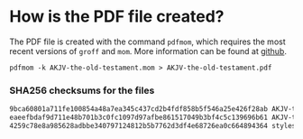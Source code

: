 # How is the PDF file created?
The PDF file is created with the command `pdfmom`, which requires the most recent versions of `groff` and `mom`.
More information can be found at [github](https://github.com/0xR3V/Bibles).

```shell
pdfmom -k AKJV-the-old-testament.mom > AKJV-the-old-testament.pdf
```

### SHA256 checksums for the files
```txt
9bca60801a711fe100854a48a7ea345c437cd2b4fdf858b5f546a25e426f28ab AKJV-the-old-testament.mom
eaeefbdaf9d711e48b701b3c0fc1097d97afbe861517049b3bf4c5c139696b61 AKJV-the-old-testament.pdf
4259c78e8a985628adbbe340797124812b5b7762d3df4e68726ea0c664894364 stylesheet.mom
```

<!-- 52ea6cca75fbc0f4a10d3ac6e99e16d1 -->
